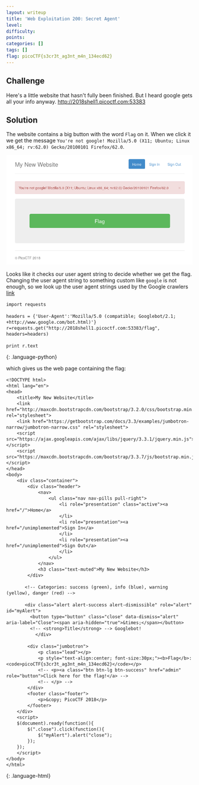 ```yaml
---
layout: writeup
title: 'Web Exploitation 200: Secret Agent'
level: 
difficulty: 
points: 
categories: []
tags: []
flag: picoCTF{s3cr3t_ag3nt_m4n_134ecd62}
---
```

## Challenge

Here's a little website that hasn't fully been finished. But I heard
google gets all your info anyway. http://2018shell1.picoctf.com:53383

## Solution

The website contains a big button with the word `Flag` on it. When we
click it we get the message `You're not google! Mozilla/5.0 (X11;
Ubuntu; Linux x86_64; rv:62.0) Gecko/20100101 Firefox/62.0`.

![](writeupfiles/secretagent.png)

Looks like it checks our user agent string to decide whether we get the
flag. Changing the user agent string to something custom like `google`
is not enough, so we look up the user agent strings used by the Google
crawlers [link][1]

    import requests
    
    headers = {'User-Agent':'Mozilla/5.0 (compatible; Googlebot/2.1; +http://www.google.com/bot.html)'}
    r=requests.get("http://2018shell1.picoctf.com:53383/flag", headers=headers)
    
    print r.text
{: .language-python}

which gives us the web page containing the flag:

    <!DOCTYPE html>
    <html lang="en">
    <head>
        <title>My New Website</title>
        <link href="http://maxcdn.bootstrapcdn.com/bootstrap/3.2.0/css/bootstrap.min.css" rel="stylesheet">
        <link href="https://getbootstrap.com/docs/3.3/examples/jumbotron-narrow/jumbotron-narrow.css" rel="stylesheet">
        <script src="https://ajax.googleapis.com/ajax/libs/jquery/3.3.1/jquery.min.js"></script>
        <script src="https://maxcdn.bootstrapcdn.com/bootstrap/3.3.7/js/bootstrap.min.js"></script>
    </head>
    <body>
        <div class="container">
            <div class="header">
                <nav>
                    <ul class="nav nav-pills pull-right">
                        <li role="presentation" class="active"><a href="/">Home</a>
                        </li>
                        <li role="presentation"><a href="/unimplemented">Sign In</a>
                        </li>
                        <li role="presentation"><a href="/unimplemented">Sign Out</a>
                        </li>
                    </ul>
                </nav>
                <h3 class="text-muted">My New Website</h3>
            </div>
    
           <!-- Categories: success (green), info (blue), warning (yellow), danger (red) -->
    
           <div class="alert alert-success alert-dismissible" role="alert" id="myAlert">
             <button type="button" class="close" data-dismiss="alert" aria-label="Close"><span aria-hidden="true">&times;</span></button>
             <!-- <strong>Title</strong> --> Googlebot!
               </div>
    
            <div class="jumbotron">
                <p class="lead"></p>
                <p style="text-align:center; font-size:30px;"><b>Flag</b>: <code>picoCTF{s3cr3t_ag3nt_m4n_134ecd62}</code></p>
                <!-- <p><a class="btn btn-lg btn-success" href="admin" role="button">Click here for the flag!</a> -->
                <!-- </p> -->
            </div>
            <footer class="footer">
                <p>&copy; PicoCTF 2018</p>
            </footer>
        </div>
        <script>
        $(document).ready(function(){
            $(".close").click(function(){
                $("myAlert").alert("close");
            });
        });
        </script>
    </body>
    </html>
{: .language-html}



[1]: https://support.google.com/webmasters/answer/1061943?hl=en
